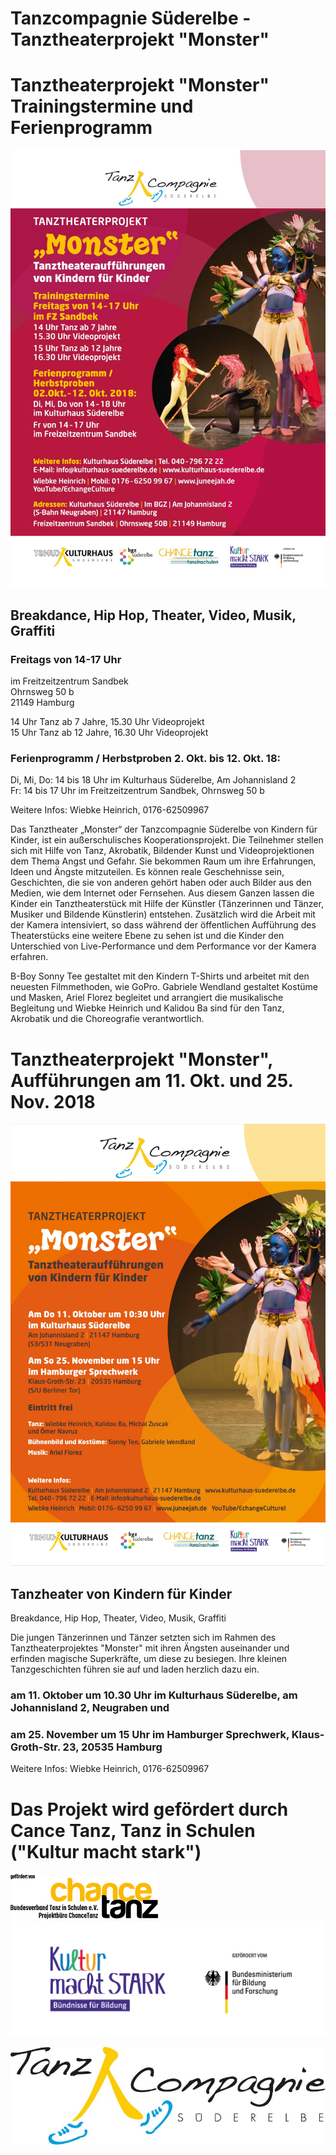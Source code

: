 # Tanzcompagnie Süderelbe - Tanztheaterprojekt "Monster"  




# Tanztheaterprojekt "Monster" Trainingstermine und Ferienprogramm

![](/img/monster_Training_18.jpg)

## Breakdance, Hip Hop, Theater, Video, Musik, Graffiti  

### Freitags von 14-17 Uhr    
im Freitzeitzentrum Sandbek  
Ohrnsweg 50 b  
21149 Hamburg   

14 Uhr Tanz ab 7 Jahre, 15.30 Uhr Videoprojekt  
15 Uhr Tanz ab 12 Jahre, 16.30 Uhr Videoprojekt
      
### Ferienprogramm / Herbstproben 2. Okt. bis 12. Okt. 18:  
Di, Mi, Do: 14 bis 18 Uhr im Kulturhaus Süderelbe, Am Johannisland 2  
Fr: 14 bis 17 Uhr im Freitzeitzentrum Sandbek, Ohrnsweg 50 b  
 
Weitere Infos: Wiebke Heinrich, 0176-62509967

Das Tanztheater „Monster“ der Tanzcompagnie Süderelbe von Kindern für Kinder, ist ein außerschulisches Kooperationsprojekt. 
Die Teilnehmer stellen sich mit Hilfe von Tanz, Akrobatik, Bildender Kunst und Videoprojektionen dem Thema Angst und Gefahr. 
Sie bekommen Raum um ihre Erfahrungen, Ideen und Ängste mitzuteilen. Es können reale Geschehnisse sein, Geschichten, die sie 
von anderen gehört haben oder auch Bilder aus den Medien, wie dem Internet oder Fernsehen. Aus diesem Ganzen lassen die Kinder 
ein Tanztheaterstück mit Hilfe der Künstler (Tänzerinnen und Tänzer, Musiker und Bildende Künstlerin) entstehen. 
Zusätzlich wird die Arbeit mit der Kamera intensiviert, so dass während der öffentlichen Aufführung des Theaterstücks 
eine weitere Ebene zu sehen ist und die Kinder den Unterschied von Live-Performance und dem Performance vor der Kamera erfahren.
 
B-Boy Sonny Tee gestaltet mit den Kindern T-Shirts und arbeitet mit den neuesten Filmmethoden, wie GoPro. 
Gabriele Wendland gestaltet Kostüme und Masken, Ariel Florez begleitet und arrangiert die musikalische Begleitung 
und Wiebke Heinrich und Kalidou Ba sind für den Tanz, Akrobatik und die Choreografie verantwortlich.




# Tanztheaterprojekt "Monster", Aufführungen am 11. Okt. und 25. Nov. 2018

![](/img/monster_Auffuehrung_18.jpg)

## Tanzheater von Kindern für Kinder  
Breakdance, Hip Hop, Theater, Video, Musik, Graffiti  

Die jungen Tänzerinnen und Tänzer setzten sich im Rahmen des Tanztheaterprojektes "Monster" mit ihren Ängsten
auseinander und erfinden magische Superkräfte, um diese zu besiegen. Ihre kleinen Tanzgeschichten führen  sie
auf und laden herzlich dazu ein.

### am 11. Oktober um 10.30 Uhr im Kulturhaus Süderelbe, am Johannisland 2, Neugraben  und   

### am 25. November um 15 Uhr im Hamburger Sprechwerk, Klaus-Groth-Str. 23, 20535 Hamburg  

Weitere Infos: Wiebke Heinrich, 0176-62509967




# Das Projekt wird gefördert durch Cance Tanz, Tanz in Schulen ("Kultur macht stark")

![](/img/Logo_CT_WEB.jpg)    ![](/img/BfB_Absendermarke.jpg)  

![](/img/Logo_Tanz_Compagnie_Final.jpg)

